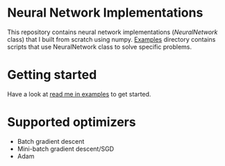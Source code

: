 # Neural Network Implementations
This repository contains neural network implementations (_NeuralNetwork_ class) that I built from scratch using numpy.  [Examples](https://github.com/hideyukiinada/ml/blob/master/examples) directory contains scripts that use NeuralNetwork class to solve specific problems.

# Getting started
Have a look at [read me in examples](https://github.com/hideyukiinada/ml/blob/master/examples/readme.md) to get started.

# Supported optimizers
* Batch gradient descent
* Mini-batch gradient descent/SGD
* Adam
